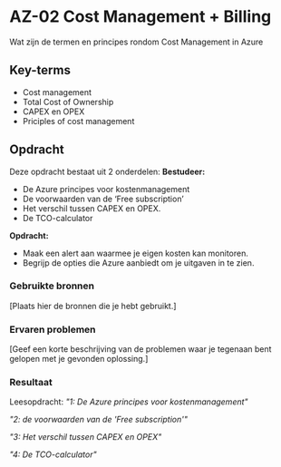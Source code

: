 # AZ-02 Cost Management + Billing
Wat zijn de termen en principes rondom Cost Management in Azure

## Key-terms
- Cost management
- Total Cost of Ownership
- CAPEX en OPEX
- Priciples of cost management

## Opdracht
Deze opdracht bestaat uit 2 onderdelen:
**Bestudeer:**
- De Azure principes voor kostenmanagement
- De voorwaarden van de ‘Free subscription’
- Het verschil tussen CAPEX en OPEX.
- De TCO-calculator

**Opdracht:**
- Maak een alert aan waarmee je eigen kosten kan monitoren.
- Begrijp de opties die Azure aanbiedt om je uitgaven in te zien.

### Gebruikte bronnen
[Plaats hier de bronnen die je hebt gebruikt.]

### Ervaren problemen
[Geef een korte beschrijving van de problemen waar je tegenaan bent gelopen met je gevonden oplossing.]

### Resultaat
Leesopdracht:
*"1: De Azure principes voor kostenmanagement"* 

*"2: de voorwaarden van de 'Free subscription'"*

*"3: Het verschil tussen CAPEX en OPEX"*

*"4: De TCO-calculator"*  

